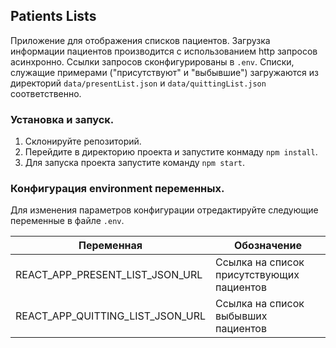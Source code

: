 ## Patients Lists


Приложение для отображения списков пациентов. Загрузка информации пациентов производится с использованием http запросов асинхронно. Ссылки запросов сконфигурированы в `.env`. Списки, служащие примерами ("присутствуют" и "выбывшие") загружаются из директорий `data/presentList.json` и `data/quittingList.json` соответственно.


### Установка и запуск.


1. Склонируйте репозиторий.
2. Перейдите в директорию проекта и запустите конмаду `npm install`.
3. Для запуска проекта запустите команду `npm start`.


### Конфигурация environment переменных.


Для изменения параметров конфигурации отредактируйте следующие переменные в файле `.env`.


| Переменная                       | Обозначение                               |
| -------------------------------- | ----------------------------------------- |
| REACT_APP_PRESENT_LIST_JSON_URL  | Ссылка на список присутствующих пациентов |
| REACT_APP_QUITTING_LIST_JSON_URL | Ссылка на список выбывших пациентов       |


